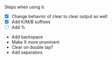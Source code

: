 Steps when using it:

- [x] Change behavior of clear to clear output as well
- [x] Add K/M/B suffixes
- [ ] Add %
- Add backspace
- Make X more prominent
- Clear on double tap?
- Add separators

